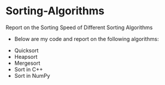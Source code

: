 # Sorting-Algorithms
Report on the Sorting Speed of Different Sorting Algorithms

* Below are my code and report on the following algorithms:

- Quicksort
- Heapsort
- Mergesort
- Sort in C++
- Sort in NumPy

